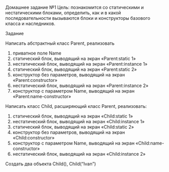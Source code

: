 Домашнее задание №1
Цель: познакомится со статическими и нестатическими блоками, определить, как и в какой последовательности вызываются блоки и конструкторы базового класса и наследников.

Задание

Написать абстрактный класс Parent, реализовать

1. приватное поле Name
2. статический блок, выводящий на экран «Parent:static 1»
3. нестатический блок, выводящий на экран «Parent:instance 1»
4. статический блок, выводящий на экран «Parent:static 2»
5. конструктор без параметров, выводящий на экран «Parent:constructor»
6. нестатический блок, выводящий на экран «Parent:instance 2»
7. конструктор c параметром Name, выводящий на экран «Parent:name-constructor»

Написать класс Child, расширяющий класс Parent, реализовать:

1. статический блок, выводящий на экран «Child:static 1»
2. нестатический блок, выводящий на экран «Child:instance 1»
3. статический блок, выводящий на экран «Child:static 2»
4. конструктор без параметров, выводящий на экран «Child:constructor»
5. конструктор c параметром Name, выводящий на экран «Child:name-constructor»
6. нестатический блок, выводящий на экран «Child:instance 2»

Создать два объекта Child(), Child(“Ivan”)